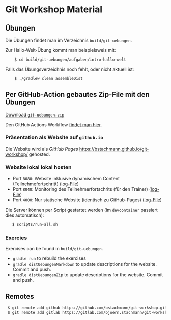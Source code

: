 # Git Workshop Material

## Übungen

Die Übungen findet man im Verzeichnis `build/git-uebungen`.

Zur Hallo-Welt-Übung kommt man beispielsweis mit:

```bash
    $ cd build/git-uebungen/aufgaben/intro-hallo-welt
```

Falls das Übungsverzeichnis noch fehlt, oder nicht aktuell ist:

```bash
    $ ./gradlew clean assembleDist
```
    
## Per GitHub-Action gebautes Zip-File mit den Übungen

[Download `git-uebungen.zip`](https://github.com/bstachmann/git-workshop/releases/latest/download/git-uebungen.zip)

Den GitHub Actions Workflow [findet man hier](https://github.com/bstachmann/git-workshop/actions/workflows/zip-git-uebungen.yml).

### Präsentation als Website auf `github.io`

Die Website wird als *GitHub Pages*  https://bstachmann.github.io/git-workshop/ gehosted.

### Website lokal lokal hosten

 * Port `8080`: Website inklusive dynamischem Content (Teilnehmefortschritt) ([log-File](_log/workshop-website.log))
 * Port `8040`: Monitoring des Teilnehmerfortschrits (für den Trainer) ([log-File](_log/progress-monitor.log))
 * Port `4000`: Nur statische Website (identisch zu GitHub-Pages)  ([log-File](_log/jekyll.log))

 Die Server können per Script gestartet werden (im `devcontainer` passiert dies automatisch):

 ```bash
    $ scripts/run-all.sh
 ```
 

### Exercies

Exercises can be found in `build/git-uebungen`.

 * `gradle run` to rebuild the exercises
 * `gradle distUebungenMarkdown` to update descriptions for the website. Commit and push.
 * `gradle distUebungenZip` to update descriptions for the website. Commit and push.

## Remotes

```bash
 $ git remote add github https://github.com/bstachmann/git-workshop.git
 $ git remote add gitlab https://gitlab.com/bjoern.stachmann/git-workshop.git
```
